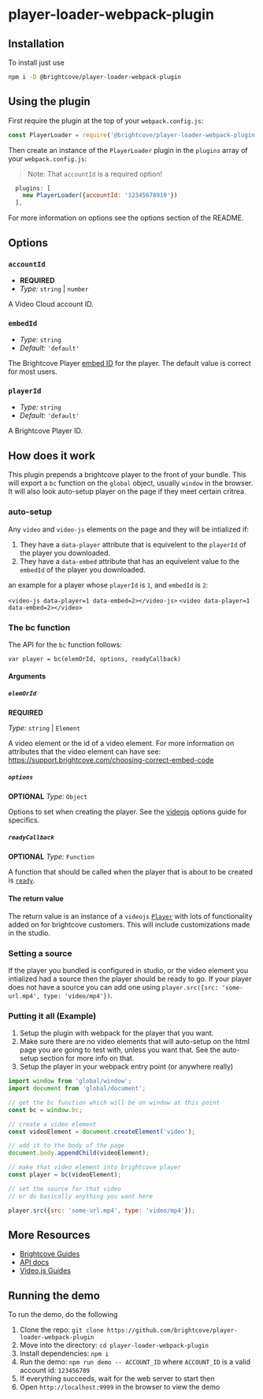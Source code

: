 # player-loader-webpack-plugin

## Installation
To install just use

```sh
npm i -D @brightcove/player-loader-webpack-plugin
```


## Using the plugin

First require the plugin at the top of your `webpack.config.js`:

```js
const PlayerLoader = require('@brightcove/player-loader-webpack-plugin');
```

Then create an instance of the `PlayerLoader` plugin in the `plugins` array of your `webpack.config.js`:

> Note: That `accountId` is a required option!

```js
  plugins: [
    new PlayerLoader({accountId: '12345678910'})
  ],
```

For more information on options see the options section of the README.

## Options

### `accountId`
* **REQUIRED**
* *Type:* `string` | `number`

A Video Cloud account ID.

### `embedId`
* *Type:* `string`
* *Default:* `'default'`

The Brightcove Player [embed ID](https://support.brightcove.com/guide-embed-apis) for the player. The default value is correct for most users.

### `playerId`
* *Type:* `string`
* *Default:* `'default'`

A Brightcove Player ID.

## How does it work
This plugin prepends a brightcove player to the front of your bundle. This will export a `bc` function on the `global` object, usually `window` in the browser. It will also look auto-setup player on the page if they meet certain critrea.

### auto-setup

Any `video` and `video-js` elements on the page and they will be intialized if:

1. They have a `data-player` attribute that is equivelent to the `playerId` of the player you downloaded.
2. They have a `data-embed` attribute that has an equivelent value to the `embedId` of the player you downloaded.

an example for a player whose `playerId` is `1`, and `embedId` is `2`:

`<video-js data-player=1 data-embed=2></video-js>`
`<video data-player=1 data-embed=2></video>`

### The bc function
The API for the `bc` function follows:

`var player = bc(elemOrId, options, readyCallback)`

#### Arguments
##### `elemOrId`
**REQUIRED**

*Type:* `string` | `Element`

A video element or the id of a video element. For more information on attributes that the video element can have see: https://support.brightcove.com/choosing-correct-embed-code

##### `options`
**OPTIONAL**
*Type:* `Object`

Options to set when creating the player. See the [videojs](https://docs.videojs.com/tutorial-options.html) options guide for specifics.

##### `readyCallback`
**OPTIONAL**
*Type:* `Function`

A function that should be called when the player that is about to be created is [`ready`](https://docs.videojs.com/tutorial-setup.html#player-readiness).

#### The return value
The return value is an instance of a `videojs` [`Player`](https://docs.videojs.com/Player.html) with lots of functionality added on for brightcove customers. This will include customizations made in the studio.

### Setting a source
If the player you bundled is configured in studio, or the video element you intialized had a source then the player should be ready to go. If your player does not have a source you can add one using `player.src({src: 'some-url.mp4', type: 'video/mp4'})`.

### Putting it all (Example)
1. Setup the plugin with webpack for the player that you want.
2. Make sure there are no video elements that will auto-setup on the html page you are going to test with, unless you want that. See the auto-setup section for more info on that.
3. Setup the player in your webpack entry point (or anywhere really)

```js
import window from 'global/window';
import document from 'global/document';

// get the bc function which will be on window at this point
const bc = window.bc;

// create a video element
const videoElement = document.createElement('video');

// add it to the body of the page
document.body.appendChild(videoElement);

// make that video element into brightcove player
const player = bc(videoElement);

// set the source for that video
// or do basically anything you want here

player.src({src: 'some-url.mp4', type: 'video/mp4'});

```


## More Resources
* [Brightcove Guides](https://support.brightcove.com/getting-started-brightcove-player)
* [API docs](https://docs.brightcove.com/brightcove-player/current-release/index.html)
* [Video.js Guides](https://docs.videojs.com/tutorial-videojs_.html)

## Running the demo
To run the demo, do the following
1. Clone the repo: `git clone https://github.com/brightcove/player-loader-webpack-plugin`
2. Move into the directory: `cd player-loader-webpack-plugin`
3. Install dependencies: `npm i`
4. Run the demo: `npm run demo -- ACCOUNT_ID` where `ACCOUNT_ID` is a valid account id: `123456789`
5. If everything succeeds, wait for the web server to start then
6. Open `http://localhost:9999` in the browser to view the demo

